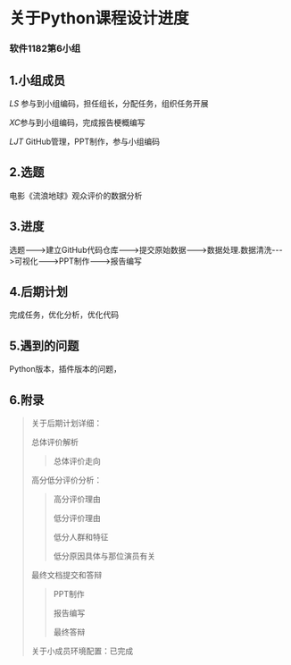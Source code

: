 # 关于Python课程设计进度



### <a text-align="right">软件1182第6小组</a>

## 1.小组成员

*LS* 参与到小组编码，担任组长，分配任务，组织任务开展

*XC*参与到小组编码，完成报告梗概编写

*LJT* GitHub管理，PPT制作，参与小组编码

## 2.选题

电影《流浪地球》观众评价的数据分析

## 3.进度

选题--->建立GitHub代码仓库--->提交原始数据--->数据处理.数据清洗--->可视化--->PPT制作--->报告编写

## 4.后期计划

完成任务，优化分析，优化代码

## 5.遇到的问题

Python版本，插件版本的问题，

## 6.附录

> 关于后期计划详细：
>
> 总体评价解析
>
> > 总体评价走向 
>
> 高分低分评价分析：
>
> > 高分评价理由
> >
> > 低分评价理由
> >
> > 低分人群和特征
> >
> > 低分原因具体与那位演员有关
>
> 最终文档提交和答辩
>
> > PPT制作
> >
> > 报告编写
> >
> > 最终答辩
>
> 
>
> 关于小成员环境配置：已完成


